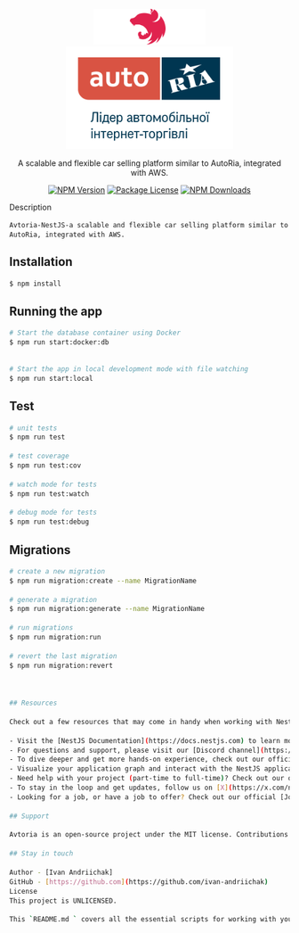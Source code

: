 <p align="center">
  <a href="https://nestjs.com/" target="blank">
<img src="./src/logo/nestjs.svg" 
width="200" alt="Nest.js Logo" 
/>
</a>
<br>
  <img src="./src/logo/Logo_AUTO.RIA.png" width="300" alt="Logo Ato.Ria" />
</p>

<p align="center">A scalable and flexible car selling platform similar to AutoRia, integrated with AWS.</p>

<p align="center">
<a href="https://www.npmjs.com/~nestjs" target="_blank"><img src="https://img.shields.io/npm/v/@nestjs/core.svg" alt="NPM Version" /></a>
<a href="https://www.npmjs.com/~nestjs" target="_blank"><img src="https://img.shields.io/npm/l/@nestjs/core.svg" alt="Package License" /></a>
<a href="https://www.npmjs.com/~nestjs" target="_blank"><img src="https://img.shields.io/npm/dm/@nestjs/common.svg" alt="NPM Downloads" /></a>
</p>Description

`Avtoria-NestJS-a scalable and flexible car selling platform similar to AutoRia, integrated with AWS.`

## Installation

```bash
$ npm install
```

## Running the app

```bash
# Start the database container using Docker
$ npm run start:docker:db

```
```bash

# Start the app in local development mode with file watching
$ npm run start:local

```

## Test

```bash
# unit tests
$ npm run test

# test coverage
$ npm run test:cov

# watch mode for tests
$ npm run test:watch

# debug mode for tests
$ npm run test:debug
```

## Migrations

```bash
# create a new migration
$ npm run migration:create --name MigrationName

# generate a migration
$ npm run migration:generate --name MigrationName

# run migrations
$ npm run migration:run

# revert the last migration
$ npm run migration:revert



## Resources

Check out a few resources that may come in handy when working with NestJS:

- Visit the [NestJS Documentation](https://docs.nestjs.com) to learn more about the framework.
- For questions and support, please visit our [Discord channel](https://discord.gg/G7Qnnhy).
- To dive deeper and get more hands-on experience, check out our official video [courses](https://courses.nestjs.com/).
- Visualize your application graph and interact with the NestJS application in real-time using [NestJS Devtools](https://devtools.nestjs.com).
- Need help with your project (part-time to full-time)? Check out our official [enterprise support](https://enterprise.nestjs.com).
- To stay in the loop and get updates, follow us on [X](https://x.com/nestframework) and [LinkedIn](https://linkedin.com/company/nestjs).
- Looking for a job, or have a job to offer? Check out our official [Jobs board](https://jobs.nestjs.com).

## Support

Avtoria is an open-source project under the MIT license. Contributions and feedback are welcome. Feel free to open an issue or submit a pull request.

## Stay in touch

Author - [Ivan Andriichak]
GitHub - [https://github.com](https://github.com/ivan-andriichak)
License
This project is UNLICENSED.

This `README.md ` covers all the essential scripts for working with your project. Make sure to replace the URLs and other specific details with your own.







